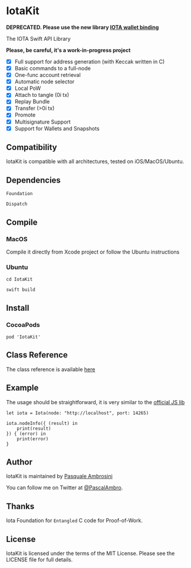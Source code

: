 # IotaKit
**DEPRECATED. Please use the new library [IOTA wallet binding](https://github.com/pascalbros/iota-wallet.rs-swift-binding)**

The IOTA Swift API Library

**Please, be careful, it's a work-in-progress project**

- [x] Full support for address generation (with Keccak written in C)
- [x] Basic commands to a full-node
- [x] One-func account retrieval
- [x] Automatic node selector
- [x] Local PoW
- [x] Attach to tangle (0i tx)
- [x] Replay Bundle
- [x] Transfer (>0i tx)
- [x] Promote
- [x] Multisignature Support
- [x] Support for Wallets and Snapshots

## Compatibility

IotaKit is compatible with all architectures, tested on iOS/MacOS/Ubuntu.

## Dependencies

`Foundation`

`Dispatch`

## Compile

### MacOS

Compile it directly from Xcode project or follow the Ubuntu instructions

### Ubuntu

`cd IotaKit`

`swift build`

## Install

### CocoaPods

`pod 'IotaKit'`

## Class Reference

The class reference is available [here](https://pascalbros.github.io/IotaKit/)

## Example

The usage should be straightforward, it is very similar to the [official JS lib](https://github.com/iotaledger/iota.lib.js)

```
let iota = Iota(node: "http://localhost", port: 14265)

iota.nodeInfo({ (result) in
	print(result)
}) { (error) in
	print(error)
}
```

## Author

IotaKit is maintained by [Pasquale Ambrosini](https://pascalbros.github.io)

You can follow me on Twitter at [@PascalAmbro](http://twitter.com/PascalAmbro).

## Thanks

Iota Foundation for `Entangled` C code for Proof-of-Work.

## License

IotaKit is licensed under the terms of the MIT License. Please see the LICENSE file for full details.
